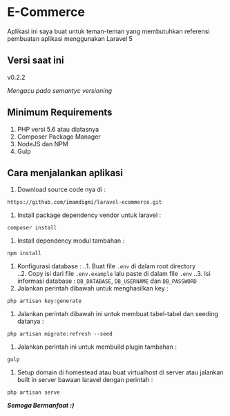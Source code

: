 # E-Commerce
Aplikasi ini saya buat untuk teman-teman yang membutuhkan referensi pembuatan aplikasi menggunakan Laravel 5

## Versi saat ini
v0.2.2

_Mengacu pada semantyc versioning_

## Minimum Requirements
1. PHP versi 5.6 atau diatasnya
2. Composer Package Manager
3. NodeJS dan NPM
4. Gulp

## Cara menjalankan aplikasi
1. Download source code nya di :
```
https://github.com/imamdigmi/laravel-ecommerce.git
```
1. Install package dependency vendor untuk laravel :
```
composer install
```
1. Install dependency modul tambahan :
```
npm install
```
1. Konfigurasi database :
..1. Buat file `.env` di dalam root directory  
..2. Copy isi dari file `.env.example` lalu paste di dalam file `.env`
..3. Isi informasi database : `DB_DATABASE`, `DB_USERNAME` dan `DB_PASSWORD`
1. Jalankan perintah dibawah untuk menghasilkan key :
```
php artisan key:generate
```
1. Jalankan perintah dibawah ini untuk membuat tabel-tabel dan seeding datanya :
```
php artisan migrate:refresh --seed
```
1. Jalankan perintah ini untuk membuild plugin tambahan :
```
gulp
```
1. Setup domain di homestead atau buat virtualhost di server atau jalankan built in server bawaan laravel dengan perintah :
```
php artisan serve
```
**_Semoga Bermanfaat :)_**